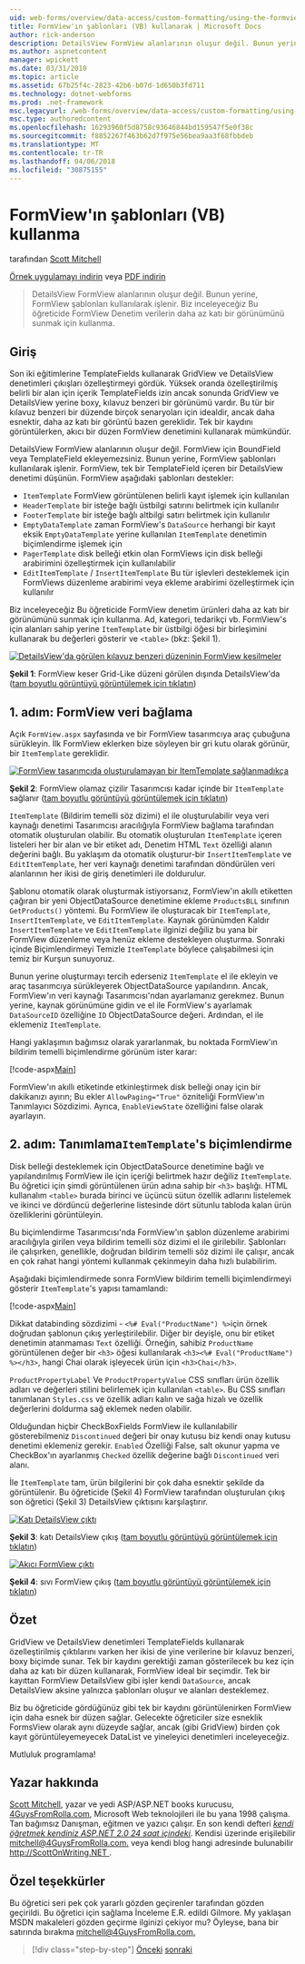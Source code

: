 ```yaml
---
uid: web-forms/overview/data-access/custom-formatting/using-the-formview-s-templates-vb
title: FormView'ın şablonları (VB) kullanarak | Microsoft Docs
author: rick-anderson
description: DetailsView FormView alanlarının oluşur değil. Bunun yerine, FormView şablonları kullanılarak işlenir. Bu öğreticide f kullanarak inceleyeceğiz...
ms.author: aspnetcontent
manager: wpickett
ms.date: 03/31/2010
ms.topic: article
ms.assetid: 67b25f4c-2823-42b6-b07d-1d650b3fd711
ms.technology: dotnet-webforms
ms.prod: .net-framework
msc.legacyurl: /web-forms/overview/data-access/custom-formatting/using-the-formview-s-templates-vb
msc.type: authoredcontent
ms.openlocfilehash: 16293960f5d8758c93646844bd159547f5e0f38c
ms.sourcegitcommit: f8852267f463b62d7f975e56bea9aa3f68fbbdeb
ms.translationtype: MT
ms.contentlocale: tr-TR
ms.lasthandoff: 04/06/2018
ms.locfileid: "30875155"
---
```

<a name="using-the-formviews-templates-vb"></a>FormView'ın şablonları (VB) kullanma
====================
tarafından [Scott Mitchell](https://twitter.com/ScottOnWriting)

[Örnek uygulamayı indirin](http://download.microsoft.com/download/5/7/0/57084608-dfb3-4781-991c-407d086e2adc/ASPNET_Data_Tutorial_14_VB.exe) veya [PDF indirin](using-the-formview-s-templates-vb/_static/datatutorial14vb1.pdf)

> DetailsView FormView alanlarının oluşur değil. Bunun yerine, FormView şablonları kullanılarak işlenir. Biz inceleyeceğiz Bu öğreticide FormView Denetim verilerin daha az katı bir görünümünü sunmak için kullanma.


## <a name="introduction"></a>Giriş

Son iki eğitimlerine TemplateFields kullanarak GridView ve DetailsView denetimleri çıkışları özelleştirmeyi gördük. Yüksek oranda özelleştirilmiş belirli bir alan için içerik TemplateFields izin ancak sonunda GridView ve DetailsView yerine boxy, kılavuz benzeri bir görünümü vardır. Bu tür bir kılavuz benzeri bir düzende birçok senaryoları için idealdir, ancak daha esnektir, daha az katı bir görüntü bazen gereklidir. Tek bir kaydını görüntülerken, akıcı bir düzen FormView denetimini kullanarak mümkündür.

DetailsView FormView alanlarının oluşur değil. FormView için BoundField veya TemplateField ekleyemezsiniz. Bunun yerine, FormView şablonları kullanılarak işlenir. FormView, tek bir TemplateField içeren bir DetailsView denetimi düşünün. FormView aşağıdaki şablonları destekler:

- `ItemTemplate` FormView görüntülenen belirli kayıt işlemek için kullanılan
- `HeaderTemplate` bir isteğe bağlı üstbilgi satırını belirtmek için kullanılır
- `FooterTemplate` bir isteğe bağlı altbilgi satırı belirtmek için kullanılır
- `EmptyDataTemplate` zaman FormView's `DataSource` herhangi bir kayıt eksik `EmptyDataTemplate` yerine kullanılan `ItemTemplate` denetimin biçimlendirme işlemek için
- `PagerTemplate` disk belleği etkin olan FormViews için disk belleği arabirimini özelleştirmek için kullanılabilir
- `EditItemTemplate` / `InsertItemTemplate` Bu tür işlevleri desteklemek için FormViews düzenleme arabirimi veya ekleme arabirimi özelleştirmek için kullanılır

Biz inceleyeceğiz Bu öğreticide FormView denetim ürünleri daha az katı bir görünümünü sunmak için kullanma. Ad, kategori, tedarikçi vb. FormView's için alanları sahip yerine `ItemTemplate` bir üstbilgi öğesi bir birleşimini kullanarak bu değerleri gösterir ve `<table>` (bkz: Şekil 1).


[![DetailsView'da görülen kılavuz benzeri düzeninin FormView kesilmeler](using-the-formview-s-templates-vb/_static/image2.png)](using-the-formview-s-templates-vb/_static/image1.png)

**Şekil 1**: FormView keser Grid-Like düzeni görülen dışında DetailsView'da ([tam boyutlu görüntüyü görüntülemek için tıklatın](using-the-formview-s-templates-vb/_static/image3.png))


## <a name="step-1-binding-the-data-to-the-formview"></a>1. adım: FormView veri bağlama

Açık `FormView.aspx` sayfasında ve bir FormView tasarımcıya araç çubuğuna sürükleyin. İlk FormView eklerken bize söyleyen bir gri kutu olarak görünür, bir `ItemTemplate` gereklidir.


[![FormView tasarımcıda oluşturulamayan bir ItemTemplate sağlanmadıkça](using-the-formview-s-templates-vb/_static/image5.png)](using-the-formview-s-templates-vb/_static/image4.png)

**Şekil 2**: FormView olamaz çizilir Tasarımcısı kadar içinde bir `ItemTemplate` sağlanır ([tam boyutlu görüntüyü görüntülemek için tıklatın](using-the-formview-s-templates-vb/_static/image6.png))


`ItemTemplate` (Bildirim temelli söz dizimi) el ile oluşturulabilir veya veri kaynağı denetimi Tasarımcısı aracılığıyla FormView bağlama tarafından otomatik oluşturulan olabilir. Bu otomatik oluşturulan `ItemTemplate` içeren listeleri her bir alan ve bir etiket adı, Denetim HTML `Text` özelliği alanın değerini bağlı. Bu yaklaşım da otomatik oluşturur-bir `InsertItemTemplate` ve `EditItemTemplate`, her veri kaynağı denetimi tarafından döndürülen veri alanlarının her ikisi de giriş denetimleri ile doldurulur.

Şablonu otomatik olarak oluşturmak istiyorsanız, FormView'ın akıllı etiketten çağıran bir yeni ObjectDataSource denetimine ekleme `ProductsBLL` sınıfının `GetProducts()` yöntemi. Bu FormView ile oluşturacak bir `ItemTemplate`, `InsertItemTemplate`, ve `EditItemTemplate`. Kaynak görünümden Kaldır `InsertItemTemplate` ve `EditItemTemplate` ilginizi değiliz bu yana bir FormView düzenleme veya henüz ekleme destekleyen oluşturma. Sonraki içinde Biçimlendirmeyi Temizle `ItemTemplate` böylece çalışabilmesi için temiz bir Kurşun sunuyoruz.

Bunun yerine oluşturmayı tercih ederseniz `ItemTemplate` el ile ekleyin ve araç tasarımcıya sürükleyerek ObjectDataSource yapılandırın. Ancak, FormView'ın veri kaynağı Tasarımcısı'ndan ayarlamanız gerekmez. Bunun yerine, kaynak görünümüne gidin ve el ile FormView's ayarlamak `DataSourceID` özelliğine `ID` ObjectDataSource değeri. Ardından, el ile eklemeniz `ItemTemplate`.

Hangi yaklaşımın bağımsız olarak yararlanmak, bu noktada FormView'ın bildirim temelli biçimlendirme görünüm ister karar:


[!code-aspx[Main](using-the-formview-s-templates-vb/samples/sample1.aspx)]

FormView'ın akıllı etiketinde etkinleştirmek disk belleği onay için bir dakikanızı ayırın; Bu ekler `AllowPaging="True"` özniteliği FormView'ın Tanımlayıcı Sözdizimi. Ayrıca, `EnableViewState` özelliğini false olarak ayarlayın.

## <a name="step-2-defining-theitemtemplates-markup"></a>2. adım: Tanımlama`ItemTemplate`'s biçimlendirme

Disk belleği desteklemek için ObjectDataSource denetimine bağlı ve yapılandırılmış FormView ile için içeriği belirtmek hazır değiliz `ItemTemplate`. Bu öğretici için şimdi görüntülenen ürün adına sahip bir `<h3>` başlığı. HTML kullanalım `<table>` burada birinci ve üçüncü sütun özellik adlarını listelemek ve ikinci ve dördüncü değerlerine listesinde dört sütunlu tabloda kalan ürün özelliklerini görüntüleyin.

Bu biçimlendirme Tasarımcısı'nda FormView'ın şablon düzenleme arabirimi aracılığıyla girilen veya bildirim temelli söz dizimi el ile girilebilir. Şablonları ile çalışırken, genellikle, doğrudan bildirim temelli söz dizimi ile çalışır, ancak en çok rahat hangi yöntemi kullanmak çekinmeyin daha hızlı bulabilirim.

Aşağıdaki biçimlendirmede sonra FormView bildirim temelli biçimlendirmeyi gösterir `ItemTemplate`'s yapısı tamamlandı:


[!code-aspx[Main](using-the-formview-s-templates-vb/samples/sample2.aspx)]

Dikkat databinding sözdizimi - `<%# Eval("ProductName") %>`için örnek doğrudan şablonun çıkış yerleştirilebilir. Diğer bir deyişle, onu bir etiket denetimin atanmaması `Text` özelliği. Örneğin, sahibiz `ProductName` görüntülenen değer bir `<h3>` öğesi kullanılarak `<h3><%# Eval("ProductName") %></h3>`, hangi Chai olarak işleyecek ürün için `<h3>Chai</h3>`.

`ProductPropertyLabel` Ve `ProductPropertyValue` CSS sınıfları ürün özellik adları ve değerleri stilini belirlemek için kullanılan `<table>`. Bu CSS sınıfları tanımlanan `Styles.css` ve özellik adları kalın ve sağa hizalı ve özellik değerlerini doldurma sağ eklemek neden olabilir.

Olduğundan hiçbir CheckBoxFields FormView ile kullanılabilir gösterebilmeniz `Discontinued` değeri bir onay kutusu biz kendi onay kutusu denetimi eklemeniz gerekir. `Enabled` Özelliği False, salt okunur yapma ve CheckBox'ın ayarlanmış `Checked` özellik değerine bağlı `Discontinued` veri alanı.

İle `ItemTemplate` tam, ürün bilgilerini bir çok daha esnektir şekilde da görüntülenir. Bu öğreticide (Şekil 4) FormView tarafından oluşturulan çıkış son öğretici (Şekil 3) DetailsView çıktısını karşılaştırır.


[![Katı DetailsView çıktı](using-the-formview-s-templates-vb/_static/image8.png)](using-the-formview-s-templates-vb/_static/image7.png)

**Şekil 3**: katı DetailsView çıkış ([tam boyutlu görüntüyü görüntülemek için tıklatın](using-the-formview-s-templates-vb/_static/image9.png))


[![Akıcı FormView çıktı](using-the-formview-s-templates-vb/_static/image11.png)](using-the-formview-s-templates-vb/_static/image10.png)

**Şekil 4**: sıvı FormView çıkış ([tam boyutlu görüntüyü görüntülemek için tıklatın](using-the-formview-s-templates-vb/_static/image12.png))


## <a name="summary"></a>Özet

GridView ve DetailsView denetimleri TemplateFields kullanarak özelleştirilmiş çıktılarını varken her ikisi de yine verilerine bir kılavuz benzeri, boxy biçimde sunar. Tek bir kaydını gerektiği zaman gösterilecek bu kez için daha az katı bir düzen kullanarak, FormView ideal bir seçimdir. Tek bir kayıttan FormView DetailsView gibi işler kendi `DataSource`, ancak DetailsView aksine yalnızca şablonları oluşur ve alanları desteklemez.

Biz bu öğreticide gördüğünüz gibi tek bir kaydını görüntülenirken FormView için daha esnek bir düzen sağlar. Gelecekte öğreticiler size esneklik FormsView olarak aynı düzeyde sağlar, ancak (gibi GridView) birden çok kayıt görüntüleyemeyecek DataList ve yineleyici denetimleri inceleyeceğiz.

Mutluluk programlama!

## <a name="about-the-author"></a>Yazar hakkında

[Scott Mitchell](http://www.4guysfromrolla.com/ScottMitchell.shtml), yazar ve yedi ASP/ASP.NET books kurucusu, [4GuysFromRolla.com](http://www.4guysfromrolla.com), Microsoft Web teknolojileri ile bu yana 1998 çalışma. Tan bağımsız Danışman, eğitmen ve yazıcı çalışır. En son kendi defteri [ *kendi öğretmek kendiniz ASP.NET 2.0 24 saat içindeki*](https://www.amazon.com/exec/obidos/ASIN/0672327384/4guysfromrollaco). Kendisi üzerinde erişilebilir [ mitchell@4GuysFromRolla.com.](mailto:mitchell@4GuysFromRolla.com) veya kendi blog hangi adresinde bulunabilir [ http://ScottOnWriting.NET ](http://ScottOnWriting.NET).

## <a name="special-thanks-to"></a>Özel teşekkürler

Bu öğretici seri pek çok yararlı gözden geçirenler tarafından gözden geçirildi. Bu öğretici için sağlama İnceleme E.R. edildi Gilmore. My yaklaşan MSDN makaleleri gözden geçirme ilginizi çekiyor mu? Öyleyse, bana bir satırında bırakma [ mitchell@4GuysFromRolla.com.](mailto:mitchell@4GuysFromRolla.com)

> [!div class="step-by-step"]
> [Önceki](using-templatefields-in-the-detailsview-control-vb.md)
> [sonraki](displaying-summary-information-in-the-gridview-s-footer-vb.md)
